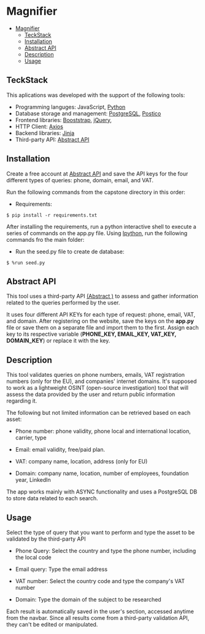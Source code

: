 # Magnifier

- [Magnifier](#magnifier)
  - [TeckStack](#teckstack)
  - [Installation](#installation)
  - [Abstract API](#abstract-api)
  - [Description](#description)
  - [Usage](#usage)

## TeckStack

This aplications was developed with the support of the following tools:

- Programming languges: JavaScript, [Python](https://www.python.org)
- Database storage and management: [PostgreSQL](https://www.postgresql.org), [Postico](https://eggerapps.at/postico2/)
- Frontend libraries: [Booststrap](https://getbootstrap.com), [jQuery](https://jquery.com),
- HTTP Client: [Axios](https://axios-http.com/docs/intro)
- Backend libraries: [Jinja](https://jinja.palletsprojects.com/en/3.1.x/)
- Third-party API: [Abstract API](https://www.abstractapi.com)

## Installation

Create a free account at [Abstract API](https://www.abstractapi.com) and save the API keys for the four different types of queries: phone, domain, email, and VAT.

Run the following commands from the capstone directory in this order:

- Requirements:

```shell
$ pip install -r requirements.txt
```

After installing the requirements, run a python interactive shell to execute a series of commands on the app.py file. Using [Ipython](#https://ipython.org/), run the following commands fro the main folder:

- Run the seed.py file to create de database:

```shell
$ %run seed.py
```

## Abstract API

This tool uses a third-party API [(Abstract )](https://www.abstractapi.com) to assess and gather information related to the queries performed by the user.

It uses four different API KEYs for each type of request: phone, email, VAT, and domain. After registering on the website, save the keys on the **app.py** file or save them on a separate file and import them to the first. Assign each key to its respective variable (**PHONE_KEY, EMAIL_KEY, VAT_KEY, DOMAIN_KEY**) or replace it with the key.

## Description

This tool validates queries on phone numbers, emails, VAT registration numbers (only for the EU), and companies' internet domains. It's supposed to work as a lightweight OSINT (open-source investigation) tool that will assess the data provided by the user and return public information regarding it.

The following but not limited information can be retrieved based on each asset:

- Phone number: phone validity, phone local and international location, carrier, type

- Email: email validity, free/paid plan.

- VAT: company name, location, address (only for EU)

- Domain: company name, location, number of employees, foundation year, LinkedIn

The app works mainly with ASYNC functionality and uses a PostgreSQL DB to store data related to each search. 

## Usage

Select the type of query that you want to perform and type the asset to be validated by the third-party API

- Phone Query: Select the country and type the phone number, including the local code

- Email query: Type the email address

- VAT number: Select the country code and type the company's VAT number

- Domain: Type the domain of the subject to be researched

Each result is automatically saved in the user's section, accessed anytime from the navbar. Since all results come from a third-party validation API, they can't be edited or manipulated.
